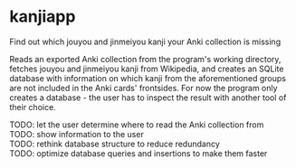 # kanjiapp
Find out which jouyou and jinmeiyou kanji your Anki collection is missing

Reads an exported Anki collection from the program's working directory, fetches jouyou and jinmeiyou kanji from Wikipedia, and creates an SQLite database with information on which kanji from the aforementioned groups are not included in the Anki cards' frontsides. For now the program only creates a database - the user has to inspect the result with another tool of their choice.

TODO: let the user determine where to read the Anki collection from  
TODO: show information to the user  
TODO: rethink database structure to reduce redundancy  
TODO: optimize database queries and insertions to make them faster